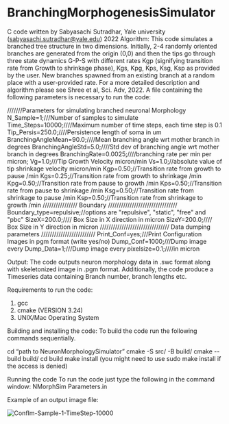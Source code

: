 # BranchingMorphogenesisSimulator
C code written by Sabyasachi Sutradhar, Yale university (sabyasachi.sutradhar@yale.edu) 2022
Algorithm:
This code simulates a branched tree structure in two dimensions. Initially, 2-4 randomly oriented branches are generated from the origin (0,0) and then the tips go through three state dynamics G-P-S with different rates Kgp (signifying transition rate from Growth to shrinkage phase), Kgs, Kpg, Kps, Ksg, Ksp as provided by the user. New branches spawned from an existing branch at a random place with a user-provided rate. For a more detailed description and algorithm please see Shree et al, Sci. Adv, 2022.  A file containing the following parameters is necessary to run the code:

///////Parameters for simulating branched neuronal Morphology
N_Sample=1;///Number of samples to simulate
Time_Steps=10000;////Maximum number of time steps, each time step is 0.1
Tip_Persis=250.0;////Persistence length of soma in um
BranchingAngleMean=90.0;////Mean branching angle wrt mother branch in degrees
BranchingAngleStd=5.0;////Std dev of branching angle wrt mother branch in degrees
BranchingRate=0.0025;////branching rate per min per micron;
Vg=1.0;///Tip Growth Velocity micron/min
Vs=1.0;//absolute value of tip shrinkage velocity micron/min
Kgp=0.50;//Transition rate from growth to pause /min
Kgs=0.25;//Transition rate from growth to shrinkage /min
Kpg=0.50;//Transition rate from pause to growth /min
Kps=0.50;//Transition rate from pause to shrinkage /min
Ksg=0.50;//Transition rate from shrinkage to pause /min
Ksp=0.50;//Transition rate from shrinkage to growth /min
//////////////// Boundary ////////////////////////////////
Boundary_type=repulsive;//options are "repulsive", "static", "free" and "pbc"
SizeX=200.0;//// Box  Size in X direction in micron
SizeY=200.0;//// Box Size in Y direction in micron
//////////////////////////////// Data dumping parameters /////////////////////////
Print_Conf=yes;///Print Configuration Images in pgm format (write yes/no)
Dump_Conf=1000;///Dump image every 
Dump_Data=1;///Dump image every 
pixelsize=0.1;////in micron

Output:
The code outputs neuron morphology data in .swc format along with skeletonized image in .pgm format. Additionally, the code produce a Timeseries data containing Branch number, branch lengths etc.

Requirements to run the code:
1.	gcc
2.	cmake (VERSION 3.24)
3.	UNIX/Mac Operating System

Building and installing the code:
To build the code run the following commands sequentially.

cd  “path to NeuronMorphologySimulator”
cmake -S src/ -B build/
cmake --build build/
cd build
make install  (you might need to use sudo make install if the access is denied)

Running the code
To run the code just type the following in the command window:
NMorphSim Parameters.in

Example of an output image file:

![ConfIm-Sample-1-TimeStep-10000](https://github.com/SabyasachiSutradhar/BranchingMorphogenesisSimulator/assets/49563656/66fec774-d052-48f9-a5d5-3513bd1b3d50)


